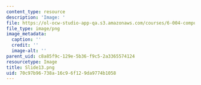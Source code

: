 ```yaml
---
content_type: resource
description: 'Image: '
file: https://ol-ocw-studio-app-qa.s3.amazonaws.com/courses/6-004-computation-structures-spring-2017/70c97b96738a16c96f129da9774b1058_Slide13.png
file_type: image/png
image_metadata:
  caption: ''
  credit: ''
  image-alt: ''
parent_uid: c8a85f9c-129e-5b36-f9c5-2a3365574124
resourcetype: Image
title: Slide13.png
uid: 70c97b96-738a-16c9-6f12-9da9774b1058
---
```

